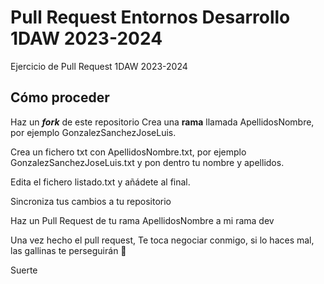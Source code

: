 # Pull Request Entornos Desarrollo 1DAW 2023-2024

Ejercicio de Pull Request 1DAW 2023-2024

## Cómo proceder
Haz un ***fork*** de este repositorio Crea una **rama** llamada ApellidosNombre, por ejemplo GonzalezSanchezJoseLuis.

Crea un fichero txt con ApellidosNombre.txt, por ejemplo GonzalezSanchezJoseLuis.txt y pon dentro tu nombre y apellidos.

Edita el fichero listado.txt y añádete al final.

Sincroniza tus cambios a tu repositorio

Haz un Pull Request de tu rama ApellidosNombre a mi rama dev

Una vez hecho el pull request, Te toca negociar conmigo, si lo haces mal, las gallinas te perseguirán 🐔

Suerte
